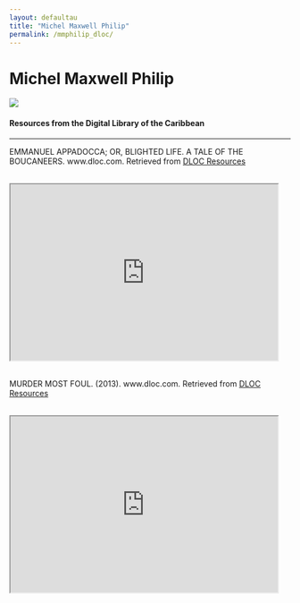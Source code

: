 ```yaml
---
layout: defaultau
title: "Michel Maxwell Philip"
permalink: /mmphilip_dloc/
---
```

<!-- partial:index.partial.html -->
<div class="content">
    <h1>Michel Maxwell Philip</h1>
    <div class="quote">
        <div><img src="https://pbs.twimg.com/media/EGWXloQXYAI2lRC.jpg" class="logo"></div>
    </div>
    <body>
    <h4>Resources from the Digital Library of the Caribbean</h4><hr>
    <div class="container-mt-5">
      <div class="row">
            <div class="col-md-6">
                <p>EMMANUEL APPADOCCA; OR, BLIGHTED LIFE. A TALE OF THE BOUCANEERS. www.dloc.com. Retrieved from <a href="https://www.dloc.com/AA00014504/00002/pdf" target="_blank">DLOC Resources</a></p><br>
                <iframe width="95%" height="315" src="https://www.dloc.com/AA00014504/00002/pdf"></iframe>
                <br>
                <br>
        </div>
      <div class="col-md-6">
            <p>MURDER MOST FOUL. (2013). www.dloc.com. Retrieved from <a href="https://www.dloc.com/AA00062645/00001/images" target="_blank">DLOC Resources</a></p><br>
            <iframe width="95%" height="315" src="https://www.dloc.com/AA00062645/00001/images"></iframe>
            <br>
            <br>
        </div>
        </div>
    </body> 
          </div>
  <!-- partial -->
<script src='https://cdnjs.cloudflare.com/ajax/libs/jquery/3.1.1/jquery.min.js'></script><script  src="{{ site.baseurl }}/assets/js/authorscript.js"></script>

